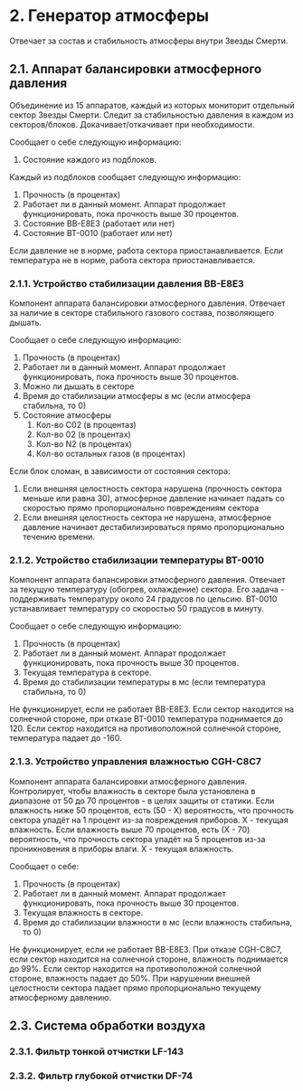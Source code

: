 # 2. Генератор атмосферы

Отвечает за состав и стабильность атмосферы внутри Звезды Смерти.

## 2.1. Аппарат балансировки атмосферного давления
Объединение из 15 аппаратов, каждый из которых мониторит отдельный сектор Звезды Смерти.
Следит за стабильностью давления в каждом из секторов/блоков. Докачивает/откачивает при необходимости.

Сообщает о себе следующую информацию:
1. Состояние каждого из подблоков.

Каждый из подблоков сообщает следующую информацию:
1. Прочность (в процентах)
2. Работает ли в данный момент. Аппарат продолжает функционировать, пока прочность выше 30 процентов.
3. Состояние BB-E8E3 (работает или нет)
4. Состояние BT-0010 (работает или нет)

Если давление не в норме, работа сектора приостанавливается.
Если температура не в норме, работа сектора приостанавливается.

### 2.1.1. Устройство стабилизации давления BB-E8E3
Компонент аппарата балансировки атмосферного давления. Отвечает за наличие в секторе стабильного газового состава, позволяющего дышать.

Сообщает о себе следующую информацию:
1. Прочность (в процентах)
2. Работает ли в данный момент. Аппарат продолжает функционировать, пока прочность выше 30 процентов.
3. Можно ли дышать в секторе
4. Время до стабилизации атмосферы в мс (если атмосфера стабильна, то 0)
5. Состояние атмосферы
    1. Кол-во С02 (в процентаз)
    2. Кол-во 02 (в процентах)
    3. Кол-во N2 (в процентах)
    4. Кол-во остальных газов (в процентах)

Если блок сломан, в зависимости от состояния сектора:
1. Если внешняя целостность сектора нарушена (прочность сектора меньше или равна 30), атмосферное давление начинает падать со скоростью прямо пропорционально повреждениям сектора
2. Если внешняя целостность сектора не нарушена, атмосферное давление начинает дестабилизироваться прямо пропорционально течению времени.

### 2.1.2. Устройство стабилизации температуры BT-0010
Компонент аппарата балансировки атмосферного давления. Отвечает за текущую температуру (обогрев, охлаждение) сектора. Его задача - поддерживать температуру около 24 градусов по цельсию. BT-0010 устанавливает температуру со скоростью 50 градусов в минуту.

Сообщает о себе следующую информацию:
1. Прочность (в процентах)
2. Работает ли в данный момент. Аппарат продолжает функционировать, пока прочность выше 30 процентов.
3. Текущая температура в секторе.
4. Время до стабилизации температуры в мс (если температура стабильна, то 0)

Не функционирует, если не работает BB-E8E3. Если сектор находится на солнечной стороне, при отказе BT-0010 температура поднимается до 120. Если сектор находится на противоположной солнечной стороне, температура падает до -160.

### 2.1.3. Устройство управления влажностью CGH-C8C7
Компонент аппарата балансировки атмосферного давления. Контролирует, чтобы влажность в секторе была установлена в диапазоне от 50 до 70 процентов - в целях защиты от статики.
Если влажность ниже 50 процентов, есть (50 - Х) вероятность, что прочность сектора упадёт на 1 процент из-за повреждения приборов. Х - текущая влажность.
Если влажность выше 70 процентов, есть (Х - 70) вероятность, что прочность сектора упадёт на 5 процентов из-за проникновения в приборы влаги. Х - текущая влажность.

Сообщает о себе:
1. Прочность (в процентах)
2. Работает ли в данный момент. Аппарат продолжает функционировать, пока прочность выше 30 процентов.
3. Текущая влажность в секторе.
4. Время до стабилизации влажности в мс (если влажность стабильна, то 0)

Не функционирует, если не работает BB-E8E3. При отказе CGH-C8C7, если сектор находится на солнечной стороне, влажность поднимается до 99%. Если сектор находится на противоположной солнечной стороне, влажность падает до 50%. При нарушении внешней целостности сектора падает прямо пропорционально текущему атмосферному давлению.

## 2.3. Система обработки воздуха
### 2.3.1. Фильтр тонкой отчистки LF-143

### 2.3.2. Фильтр глубокой отчистки DF-74

